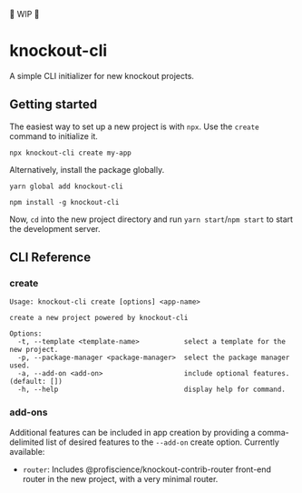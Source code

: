 👷 WIP 👷

# knockout-cli

A simple CLI initializer for new knockout projects.

## Getting started

The easiest way to set up a new project is with `npx`. Use the `create` command to initialize it.

```
npx knockout-cli create my-app
```

Alternatively, install the package globally.

```
yarn global add knockout-cli
```

```
npm install -g knockout-cli
```

Now, `cd` into the new project directory and run `yarn start`/`npm start` to start the development server.

## CLI Reference

### create

```
Usage: knockout-cli create [options] <app-name>

create a new project powered by knockout-cli

Options:
  -t, --template <template-name>           select a template for the new project.
  -p, --package-manager <package-manager>  select the package manager used.
  -a, --add-on <add-on>                    include optional features. (default: [])
  -h, --help                               display help for command.
```

### add-ons

Additional features can be included in app creation by providing a comma-delimited list of desired features to the `--add-on` create option. Currently available:

- `router`: Includes @profiscience/knockout-contrib-router front-end router in the new project, with a very minimal router.
